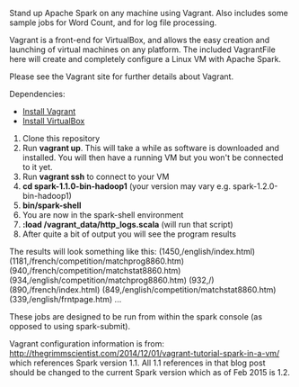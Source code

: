 Stand up Apache Spark on any machine using Vagrant.  Also includes some sample jobs for Word Count, and for log file processing.

Vagrant is a front-end for VirtualBox, and allows the easy creation and launching of virtual machines on any platform.  The included VagrantFile here will create and completely configure a Linux VM with Apache Spark.

Please see the Vagrant site for further details about Vagrant.

Dependencies:

- [Install Vagrant](http://www.vagrantup.com/downloads.html)
- [Install VirtualBox](https://www.virtualbox.org/wiki/Downloads)

1. Clone this repository
2. Run **vagrant up**.  This will take a while as software is downloaded and installed.  You will then have a running VM but you won't be connected to it yet.
3. Run **vagrant ssh** to connect to your VM
4. **cd spark-1.1.0-bin-hadoop1**  (your version may vary e.g. spark-1.2.0-bin-hadoop1)
5. **bin/spark-shell**
6. You are now in the spark-shell environment
7. **:load /vagrant_data/http_logs.scala**  (will run that script)
8. After quite a bit of output you will see the program results

The results will look something like this:
(1450,/english/index.html)
(1181,/french/competition/matchprog8860.htm)
(940,/french/competition/matchstat8860.htm)
(934,/english/competition/matchprog8860.htm)
(932,/)
(890,/french/index.html)
(849,/english/competition/matchstat8860.htm)
(339,/english/frntpage.htm)
...

These jobs are designed to be run from within the spark console (as opposed to using spark-submit).

Vagrant configuration information is from: http://thegrimmscientist.com/2014/12/01/vagrant-tutorial-spark-in-a-vm/ which references 
Spark version 1.1.  All 1.1 references in that blog post should be changed to the current Spark version which as of 
Feb 2015 is 1.2.  




